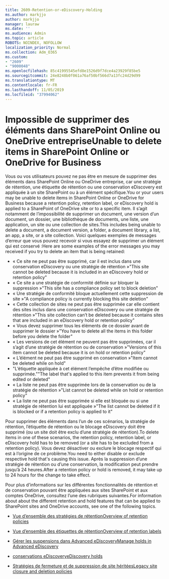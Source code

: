 ```yaml
---
title: 2609-Retention-or-eDiscovery-Holding
ms.author: markjjo
author: markjjo
manager: lauraw
ms.date: ''
ms.audience: Admin
ms.topic: article
ROBOTS: NOINDEX, NOFOLLOW
localization_priority: Normal
ms.collection: Adm_O365
ms.custom:
- "2609"
- "9000048"
ms.openlocfilehash: 85c41995545efd8e1526d9f7dce4a23929f85be5
ms.sourcegitcommit: 24e8248b0f061a76af50bf566d7a13fc24d29d99
ms.translationtype: MT
ms.contentlocale: fr-FR
ms.lasthandoff: 11/05/2019
ms.locfileid: "37994062"
---
```

# <a name="unable-to-delete-items-in-sharepoint-online-or-onedrive-for-business"></a><span data-ttu-id="5198a-102">Impossible de supprimer des éléments dans SharePoint Online ou OneDrive entreprise</span><span class="sxs-lookup"><span data-stu-id="5198a-102">Unable to delete items in SharePoint Online or OneDrive for Business</span></span>

<span data-ttu-id="5198a-103">Vous ou vos utilisateurs pouvez ne pas être en mesure de supprimer des éléments dans SharePoint Online ou OneDrive entreprise, car une stratégie de rétention, une étiquette de rétention ou une conservation eDiscovery est appliquée à un site SharePoint ou à un élément spécifique.</span><span class="sxs-lookup"><span data-stu-id="5198a-103">You or your users may be unable to delete items in SharePoint Online or OneDrive for Business because a retention policy, retention label, or eDiscovery hold is applied to a SharePoint of OneDrive site or to a specific item.</span></span> <span data-ttu-id="5198a-104">Il s’agit notamment de l’impossibilité de supprimer un document, une version d’un document, un dossier, une bibliothèque de documents, une liste, une application, un site ou une collection de sites.</span><span class="sxs-lookup"><span data-stu-id="5198a-104">This includes being unable to delete a document, a document version, a folder, a document library, a list, an app, a site, or a site collection.</span></span> <span data-ttu-id="5198a-105">Voici quelques exemples de messages d’erreur que vous pouvez recevoir si vous essayez de supprimer un élément qui est conservé :</span><span class="sxs-lookup"><span data-stu-id="5198a-105">Here are some examples of the error messages you may received if you try to delete an item that is being retained:</span></span>

- <span data-ttu-id="5198a-106">« Ce site ne peut pas être supprimé, car il est inclus dans une conservation eDiscovery ou une stratégie de rétention »</span><span class="sxs-lookup"><span data-stu-id="5198a-106">"This site cannot be deleted because it is included in an eDiscovery hold or retention policy"</span></span>
- <span data-ttu-id="5198a-107">« Ce site a une stratégie de conformité définie sur bloquer la suppression »</span><span class="sxs-lookup"><span data-stu-id="5198a-107">"This site has a compliance policy set to block deletion"</span></span>
- <span data-ttu-id="5198a-108">« Une stratégie de conformité bloque actuellement cette suppression de site »</span><span class="sxs-lookup"><span data-stu-id="5198a-108">"A compliance policy is currently blocking this site deletion"</span></span>
- <span data-ttu-id="5198a-109">« Cette collection de sites ne peut pas être supprimée car elle contient des sites inclus dans une conservation eDiscovery ou une stratégie de rétention »</span><span class="sxs-lookup"><span data-stu-id="5198a-109">"This site collection can’t be deleted because it contains sites that are included in an eDiscovery hold or retention policy"</span></span>
- <span data-ttu-id="5198a-110">« Vous devez supprimer tous les éléments de ce dossier avant de supprimer le dossier »</span><span class="sxs-lookup"><span data-stu-id="5198a-110">"You have to delete all the items in this folder before you delete the folder"</span></span>
- <span data-ttu-id="5198a-111">« Les versions de cet élément ne peuvent pas être supprimées, car il s’agit d’une stratégie de rétention ou de conservation »</span><span class="sxs-lookup"><span data-stu-id="5198a-111">"Versions of this item cannot be deleted because it is on hold or retention policy"</span></span>
- <span data-ttu-id="5198a-112">« L’élément ne peut pas être supprimé en conservation »</span><span class="sxs-lookup"><span data-stu-id="5198a-112">"Item cannot be deleted while on hold"</span></span>
- <span data-ttu-id="5198a-113">"L’étiquette appliquée à cet élément l’empêche d’être modifiée ou supprimée."</span><span class="sxs-lookup"><span data-stu-id="5198a-113">"The label that's applied to this item prevents it from being edited or deleted"</span></span>
- <span data-ttu-id="5198a-114">« La liste ne peut pas être supprimée lors de la conservation ou de la stratégie de rétention »</span><span class="sxs-lookup"><span data-stu-id="5198a-114">"List cannot be deleted while on hold or retention policy"</span></span>
- <span data-ttu-id="5198a-115">« La liste ne peut pas être supprimée si elle est bloquée ou si une stratégie de rétention lui est appliquée »</span><span class="sxs-lookup"><span data-stu-id="5198a-115">"The list cannot be deleted if it is blocked or if a retention policy is applied to it"</span></span>

<span data-ttu-id="5198a-116">Pour supprimer des éléments dans l’un de ces scénarios, la stratégie de rétention, l’étiquette de rétention ou le blocage eDiscovery doit être supprimé (ou un site doit être exclu d’une stratégie de rétention).</span><span class="sxs-lookup"><span data-stu-id="5198a-116">To delete items in one of these scenarios, the retention policy, retention label, or eDiscovery hold has to be removed (or a site has to be excluded from a retention policy).</span></span> <span data-ttu-id="5198a-117">Vous devez désactiver ou exclure le blocage respectif qui est à l’origine de ce problème.</span><span class="sxs-lookup"><span data-stu-id="5198a-117">You need to either disable or exclude respective hold that's causing this issue.</span></span> <span data-ttu-id="5198a-118">Après la suppression d’une stratégie de rétention ou d’une conservation, la modification peut prendre jusqu’à 24 heures.</span><span class="sxs-lookup"><span data-stu-id="5198a-118">After a retention policy or hold is removed, it may take up to 24 hours for the change to take effect.</span></span> 

<span data-ttu-id="5198a-119">Pour plus d’informations sur les différentes fonctionnalités de rétention et de conservation pouvant être appliquées aux sites SharePoint et aux comptes OneDrive, consultez l’une des rubriques suivantes.</span><span class="sxs-lookup"><span data-stu-id="5198a-119">For information about about the different retention and hold features that can be applied to SharePoint sites and OneDrive accounts, see one of the following topics.</span></span>

- [<span data-ttu-id="5198a-120">Vue d’ensemble des stratégies de rétention</span><span class="sxs-lookup"><span data-stu-id="5198a-120">Overview of retention policies</span></span>](https://docs.microsoft.com/microsoft-365/compliance/retention-policies)

- [<span data-ttu-id="5198a-121">Vue d’ensemble des étiquettes de rétention</span><span class="sxs-lookup"><span data-stu-id="5198a-121">Overview of retention labels</span></span>](https://docs.microsoft.com/microsoft-365/compliance/labels)

- [<span data-ttu-id="5198a-122">Gérer les suspensions dans Advanced eDiscovery</span><span class="sxs-lookup"><span data-stu-id="5198a-122">Manage holds in Advanced eDiscovery</span></span>](https://docs.microsoft.com/microsoft-365/compliance/managing-holds)

- [<span data-ttu-id="5198a-123">conservations eDiscovery</span><span class="sxs-lookup"><span data-stu-id="5198a-123">eDiscovery holds</span></span>](https://docs.microsoft.com/microsoft-365/compliance/ediscovery-cases#step-4-place-content-locations-on-hold)

- [<span data-ttu-id="5198a-124">Stratégies de fermeture et de suppression de site héritées</span><span class="sxs-lookup"><span data-stu-id="5198a-124">Legacy site closure and deletion policies</span></span>](https://support.office.com/article/Use-policies-for-site-closure-and-deletion-A8280D82-27FD-48C5-9ADF-8A5431208BA5)
